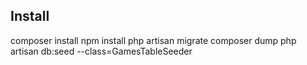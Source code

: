 ## Install

composer install
npm install
php artisan migrate
composer dump
php artisan db:seed --class=GamesTableSeeder

